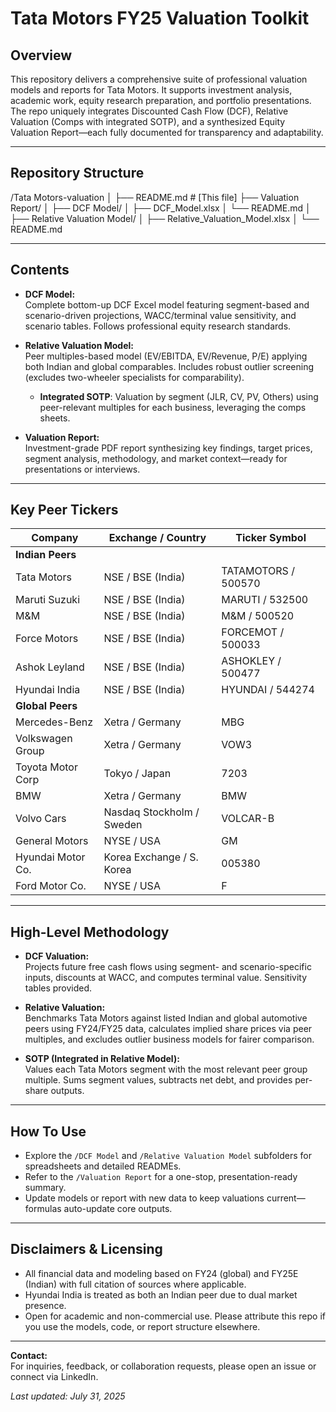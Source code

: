 # Tata Motors FY25 Valuation Toolkit

## Overview

This repository delivers a comprehensive suite of professional valuation models and reports for Tata Motors. It supports investment analysis, academic work, equity research preparation, and portfolio presentations. The repo uniquely integrates Discounted Cash Flow (DCF), Relative Valuation (Comps with integrated SOTP), and a synthesized Equity Valuation Report—each fully documented for transparency and adaptability.

---

## Repository Structure

/Tata Motors-valuation
│
├── README.md # [This file]
├── Valuation Report/
│
├── DCF Model/
│ ├── DCF_Model.xlsx
│ └── README.md
│
├── Relative Valuation Model/
│ ├── Relative_Valuation_Model.xlsx
│ └── README.md


---

## Contents

- **DCF Model:**  
  Complete bottom-up DCF Excel model featuring segment-based and scenario-driven projections, WACC/terminal value sensitivity, and scenario tables. Follows professional equity research standards.

- **Relative Valuation Model:**  
  Peer multiples-based model (EV/EBITDA, EV/Revenue, P/E) applying both Indian and global comparables. Includes robust outlier screening (excludes two-wheeler specialists for comparability).  
  - **Integrated SOTP**: Valuation by segment (JLR, CV, PV, Others) using peer-relevant multiples for each business, leveraging the comps sheets.

- **Valuation Report:**  
  Investment-grade PDF report synthesizing key findings, target prices, segment analysis, methodology, and market context—ready for presentations or interviews.

---

## Key Peer Tickers

| Company           | Exchange / Country            | Ticker Symbol         |
|-------------------|------------------------------|-----------------------|
| **Indian Peers**  |                              |                       |
| Tata Motors       | NSE / BSE (India)            | TATAMOTORS / 500570   |
| Maruti Suzuki     | NSE / BSE (India)            | MARUTI / 532500       |
| M&M               | NSE / BSE (India)            | M&M / 500520          |
| Force Motors      | NSE / BSE (India)            | FORCEMOT / 500033     |
| Ashok Leyland     | NSE / BSE (India)            | ASHOKLEY / 500477     |
| Hyundai India     | NSE / BSE (India)            | HYUNDAI / 544274      |
| **Global Peers**  |                              |                       |
| Mercedes-Benz     | Xetra / Germany              | MBG                   |
| Volkswagen Group  | Xetra / Germany              | VOW3                  |
| Toyota Motor Corp | Tokyo / Japan                | 7203                  |
| BMW               | Xetra / Germany              | BMW                   |
| Volvo Cars        | Nasdaq Stockholm / Sweden    | VOLCAR-B              |
| General Motors    | NYSE / USA                   | GM                    |
| Hyundai Motor Co. | Korea Exchange / S. Korea    | 005380                |
| Ford Motor Co.    | NYSE / USA                   | F                     |

---

## High-Level Methodology

- **DCF Valuation:**  
  Projects future free cash flows using segment- and scenario-specific inputs, discounts at WACC, and computes terminal value. Sensitivity tables provided.

- **Relative Valuation:**  
  Benchmarks Tata Motors against listed Indian and global automotive peers using FY24/FY25 data, calculates implied share prices via peer multiples, and excludes outlier business models for fairer comparison.

- **SOTP (Integrated in Relative Model):**  
  Values each Tata Motors segment with the most relevant peer group multiple. Sums segment values, subtracts net debt, and provides per-share outputs.

---

## How To Use

- Explore the `/DCF Model` and `/Relative Valuation Model` subfolders for spreadsheets and detailed READMEs.
- Refer to the `/Valuation Report` for a one-stop, presentation-ready summary.
- Update models or report with new data to keep valuations current—formulas auto-update core outputs.

---

## Disclaimers & Licensing

- All financial data and modeling based on FY24 (global) and FY25E (Indian) with full citation of sources where applicable.
- Hyundai India is treated as both an Indian peer due to dual market presence.
- Open for academic and non-commercial use. Please attribute this repo if you use the models, code, or report structure elsewhere.

---

**Contact:**  
For inquiries, feedback, or collaboration requests, please open an issue or connect via LinkedIn.

_Last updated: July 31, 2025_


